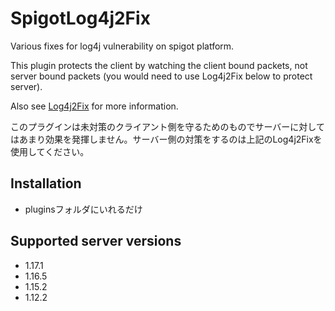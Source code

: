 # SpigotLog4j2Fix
Various fixes for log4j vulnerability on spigot platform.

This plugin protects the client by watching the client bound packets, not server bound packets (you would need to use Log4j2Fix below to protect server).

Also see [Log4j2Fix](https://github.com/AzisabaNetwork/Log4j2Fix) for more information.

このプラグインは未対策のクライアント側を守るためのものでサーバーに対してはあまり効果を発揮しません。サーバー側の対策をするのは上記のLog4j2Fixを使用してください。

## Installation
- pluginsフォルダにいれるだけ

## Supported server versions
- 1.17.1
- 1.16.5
- 1.15.2
- 1.12.2

